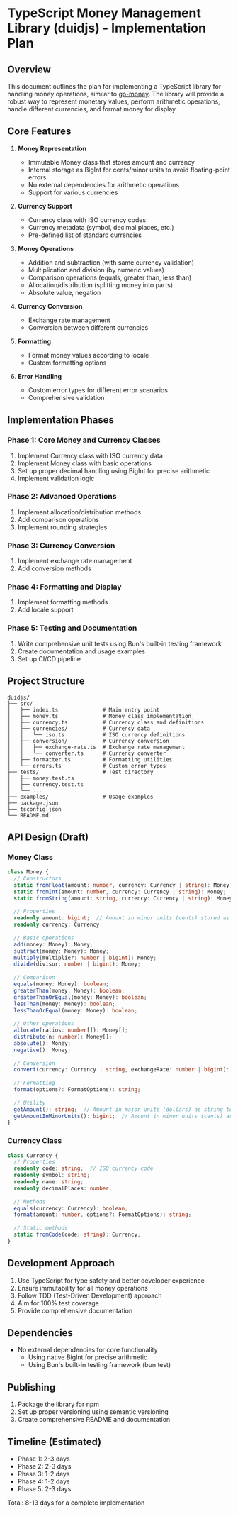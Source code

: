 # TypeScript Money Management Library (duidjs) - Implementation Plan

## Overview
This document outlines the plan for implementing a TypeScript library for handling money operations, similar to [go-money](https://github.com/Rhymond/go-money). The library will provide a robust way to represent monetary values, perform arithmetic operations, handle different currencies, and format money for display.

## Core Features

1. **Money Representation**
   - Immutable Money class that stores amount and currency
   - Internal storage as BigInt for cents/minor units to avoid floating-point errors
   - No external dependencies for arithmetic operations
   - Support for various currencies

2. **Currency Support**
   - Currency class with ISO currency codes
   - Currency metadata (symbol, decimal places, etc.)
   - Pre-defined list of standard currencies

3. **Money Operations**
   - Addition and subtraction (with same currency validation)
   - Multiplication and division (by numeric values)
   - Comparison operations (equals, greater than, less than)
   - Allocation/distribution (splitting money into parts)
   - Absolute value, negation

4. **Currency Conversion**
   - Exchange rate management
   - Conversion between different currencies

5. **Formatting**
   - Format money values according to locale
   - Custom formatting options

6. **Error Handling**
   - Custom error types for different error scenarios
   - Comprehensive validation

## Implementation Phases

### Phase 1: Core Money and Currency Classes
1. Implement Currency class with ISO currency data
2. Implement Money class with basic operations
3. Set up proper decimal handling using BigInt for precise arithmetic
4. Implement validation logic

### Phase 2: Advanced Operations
1. Implement allocation/distribution methods
2. Add comparison operations
3. Implement rounding strategies

### Phase 3: Currency Conversion
1. Implement exchange rate management
2. Add conversion methods

### Phase 4: Formatting and Display
1. Implement formatting methods
2. Add locale support

### Phase 5: Testing and Documentation
1. Write comprehensive unit tests using Bun's built-in testing framework
2. Create documentation and usage examples
3. Set up CI/CD pipeline

## Project Structure

```
duidjs/
├── src/
│   ├── index.ts              # Main entry point
│   ├── money.ts              # Money class implementation
│   ├── currency.ts           # Currency class and definitions
│   ├── currencies/           # Currency data
│   │   └── iso.ts            # ISO currency definitions
│   ├── conversion/           # Currency conversion
│   │   ├── exchange-rate.ts  # Exchange rate management
│   │   └── converter.ts      # Currency converter
│   ├── formatter.ts          # Formatting utilities
│   └── errors.ts             # Custom error types
├── tests/                    # Test directory
│   ├── money.test.ts
│   ├── currency.test.ts
│   └── ...
├── examples/                 # Usage examples
├── package.json
├── tsconfig.json
└── README.md
```

## API Design (Draft)

### Money Class
```typescript
class Money {
  // Constructors
  static fromFloat(amount: number, currency: Currency | string): Money;
  static fromInt(amount: number, currency: Currency | string): Money;
  static fromString(amount: string, currency: Currency | string): Money;
  
  // Properties
  readonly amount: bigint;  // Amount in minor units (cents) stored as BigInt
  readonly currency: Currency;
  
  // Basic operations
  add(money: Money): Money;
  subtract(money: Money): Money;
  multiply(multiplier: number | bigint): Money;
  divide(divisor: number | bigint): Money;
  
  // Comparison
  equals(money: Money): boolean;
  greaterThan(money: Money): boolean;
  greaterThanOrEqual(money: Money): boolean;
  lessThan(money: Money): boolean;
  lessThanOrEqual(money: Money): boolean;
  
  // Other operations
  allocate(ratios: number[]): Money[];
  distribute(n: number): Money[];
  absolute(): Money;
  negative(): Money;
  
  // Conversion
  convert(currency: Currency | string, exchangeRate: number | bigint): Money;
  
  // Formatting
  format(options?: FormatOptions): string;
  
  // Utility
  getAmount(): string;  // Amount in major units (dollars) as string to preserve precision
  getAmountInMinorUnits(): bigint;  // Amount in minor units (cents) as BigInt
}
```

### Currency Class
```typescript
class Currency {
  // Properties
  readonly code: string;  // ISO currency code
  readonly symbol: string;
  readonly name: string;
  readonly decimalPlaces: number;
  
  // Methods
  equals(currency: Currency): boolean;
  format(amount: number, options?: FormatOptions): string;
  
  // Static methods
  static fromCode(code: string): Currency;
}
```

## Development Approach
1. Use TypeScript for type safety and better developer experience
2. Ensure immutability for all money operations
3. Follow TDD (Test-Driven Development) approach
4. Aim for 100% test coverage
5. Provide comprehensive documentation

## Dependencies
- No external dependencies for core functionality
  - Using native BigInt for precise arithmetic
  - Using Bun's built-in testing framework (bun test)

## Publishing
1. Package the library for npm
2. Set up proper versioning using semantic versioning
3. Create comprehensive README and documentation

## Timeline (Estimated)
- Phase 1: 2-3 days
- Phase 2: 2-3 days
- Phase 3: 1-2 days
- Phase 4: 1-2 days
- Phase 5: 2-3 days

Total: 8-13 days for a complete implementation